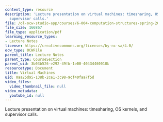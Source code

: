 ```yaml
---
content_type: resource
description: 'Lecture presentation on virtual machines: timesharing, OS kernels, and
  supervisor calls.'
file: /ol-ocw-studio-app/courses/6-004-computation-structures-spring-2009/0aa25d95138b2ce13c989cf40faa7f5d_MIT6_004s09_lec18.pdf
file_size: 166867
file_type: application/pdf
learning_resource_types:
- Lecture Notes
license: https://creativecommons.org/licenses/by-nc-sa/4.0/
ocw_type: OCWFile
parent_title: Lecture Notes
parent_type: CourseSection
parent_uid: 3b03b526-e292-49fb-1e00-40434460010b
resourcetype: Document
title: Virtual Machines
uid: 0aa25d95-138b-2ce1-3c98-9cf40faa7f5d
video_files:
  video_thumbnail_file: null
video_metadata:
  youtube_id: null
---
```

Lecture presentation on virtual machines: timesharing, OS kernels, and supervisor calls.